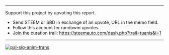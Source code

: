
---
Support this project by upvoting this report. 
- Send STEEM or SBD in exchange of an upvote, URL in the memo field.
- Follow this account for randowm upvotes.
- Join the curation trail: https://steemauto.com/dash.php?trail=tuanis&i=1

---

[![pal-sig-anim-trans](https://i.imgur.com/sBkPplQ.gif)](https://discord.gg/GUuCXgY)